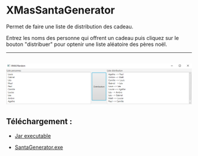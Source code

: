 # XMasSantaGenerator

Permet de faire une liste de distribution des cadeau.

Entrez les noms des personne qui offrent un cadeau puis cliquez sur le bouton "distribuer" pour optenir une liste aléatoire des pères noël.


---
![texte alt](https://github.com/Vulcainos/XMasSantaGenerator/blob/master/XmasDemo.png)
---


## Téléchargement :
   - [Jar executable](https://github.com/Vulcainos/XMasSantaGenerator/raw/master/SantaGenerator.jar)

   - [SantaGenerator.exe](https://github.com/Vulcainos/XMasSantaGenerator/raw/master/SantaGenerator.exe)
